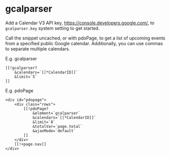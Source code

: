 # gcalparser

Add a Calendar V3 API key, https://console.developers.google.com/, to `gcalparser.key` system setting to get started.

Call the snippet uncached, or with pdoPage, to get a list of upcoming events from a specified public Google calendar. Additionally, you can use commas to separate multiple calendars.

E.g. gcalparser
```$xslt
[[!gcalparser?
    &calendars=`[[*CalendarID]]`
    &limit=`5`
]]
```

E.g. pdoPage
```$xslt
<div id="pdopage">
    <div class="rows">
        [[!pdoPage?
            &element=`gcalparser`
            &calendars=`[[*CalendarID]]`
            &limit=`8`
            &totalVar=`page.total`
            &ajaxMode=`default`
        ]]
    </div>
    [[!+page.nav]]
</div>
```